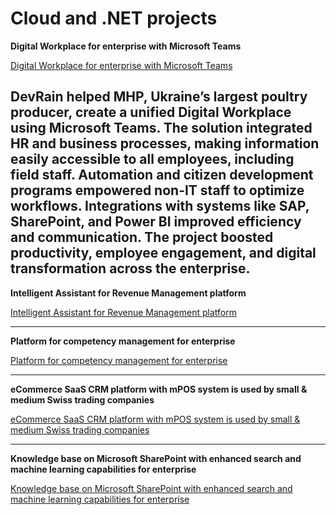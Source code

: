 # Cloud and .NET projects

**Digital Workplace for enterprise with Microsoft Teams**

[Digital Workplace for enterprise with Microsoft Teams](Cloud/Digital-Workplace-for-enterprise-with-Microsoft-Teams.md)

DevRain helped MHP, Ukraine’s largest poultry producer, create a unified Digital Workplace using Microsoft Teams. The solution integrated HR and business processes, making information easily accessible to all employees, including field staff. Automation and citizen development programs empowered non-IT staff to optimize workflows. Integrations with systems like SAP, SharePoint, and Power BI improved efficiency and communication. The project boosted productivity, employee engagement, and digital transformation across the enterprise.
---

**Intelligent Assistant for Revenue Management platform**

[Intelligent Assistant for Revenue Management platform](Data%20&%20AI/Intelligent-Assistant-for-Revenue-Management-platform.md)

---

**Platform for competency management for enterprise**

[Platform for competency management for enterprise](Cloud/SaaS-platform-for-competency,-compliance,-and-permissions-management-for-SMBs-&-enterprises.md)

---

**eCommerce SaaS CRM platform with mPOS system is used by small & medium Swiss trading companies**

[eCommerce SaaS CRM platform with mPOS system is used by small & medium Swiss trading companies](Cloud/eCommerce-SaaS-CRM-platform-with-mPOS-system-is-used-by-small-&-medium-Swiss-trading-companies.md)

---

**Knowledge base on Microsoft SharePoint with enhanced search and machine learning capabilities for enterprise**

[Knowledge base on Microsoft SharePoint with enhanced search and machine learning capabilities for enterprise](Data%20&%20AI/Knowledge-base-on-Microsoft-SharePoint-with-enhanced-search-and-machine-learning-capabilities-for-enterprise.md)